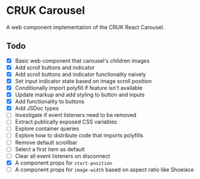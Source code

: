 # CRUK Carousel

A web component implementation of the CRUK React Carousel.

## Todo

- [x] Basic web component that carousel's children images
- [x] Add scroll buttons and indicator
- [x] Add scroll buttons and indicator functionality naively
- [x] Set input indicator state based on image scroll position
- [x] Conditionally import polyfill if feature isn't available
- [x] Update markup and add styling to button and inputs
- [x] Add functionality to buttons
- [x] Add JSDoc types
- [ ] Investigate if event listeners need to be removed
- [ ] Extract publically exposed CSS variables
- [ ] Explore container queries
- [ ] Explore how to distribute code that imports polyfills
- [ ] Remove default scrollbar 
- [ ] Select a first item as default
- [ ] Clear all event listeners on disconnect
- [x] A component props for `start-position` 
- [ ] A component props for `image-width` based on aspect ratio like Shoelace 
